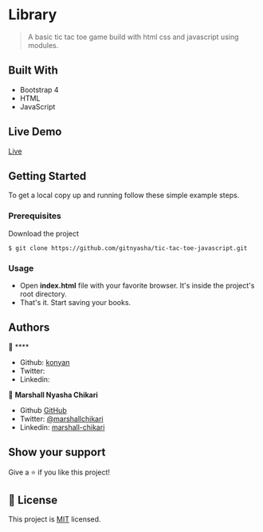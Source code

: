 # Library

> A basic tic tac toe game build with html css and javascript using modules.

## Built With

- Bootstrap 4
- HTML
- JavaScript

## Live Demo

[Live](https://hungry-payne-9abdca.netlify.app/)

## Getting Started

To get a local copy up and running follow these simple example steps.

### Prerequisites

Download the project

    $ git clone https://github.com/gitnyasha/tic-tac-toe-javascript.git

### Usage

- Open **index.html** file with your favorite browser. It's inside the project's root directory.
- That's it. Start saving your books.

## Authors

👤 \*\*\*\*

- Github: [konyan](https://github.com/konyan)
- Twitter: [](https://twitter.com/)
- Linkedin: [](https://www.linkedin.com/)

👤 **Marshall Nyasha Chikari**

- Github [GitHub](https://github.com/gitnyasha)
- Twitter: [@marshallchikari](https://twitter.com/marshallchikari)
- Linkedin: [marshall-chikari](https://linkedin.com/in/marshall-chikari-27532113a/)

## Show your support

Give a ⭐️ if you like this project!

## 📝 License

This project is [MIT]() licensed.
